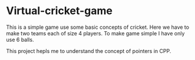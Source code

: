# Virtual-cricket-game
This is a simple game use some basic concepts of cricket.
Here we have to make two teams each of size 4 players.
To make game simple I have only use 6 balls.

This project hepls me to understand the concept of pointers in CPP.
